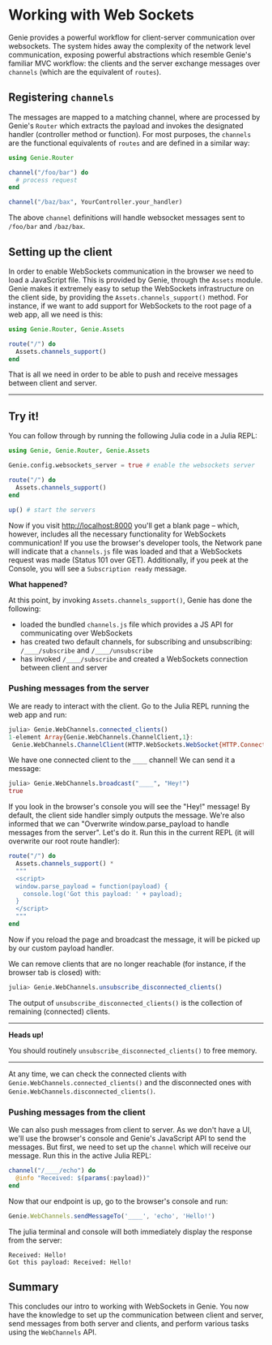 
<a id='Working-with-Web-Sockets'></a>

<a id='Working-with-Web-Sockets-1'></a>

# Working with Web Sockets


Genie provides a powerful workflow for client-server communication over websockets. The system hides away the complexity of the network level communication, exposing powerful abstractions which resemble Genie's familiar MVC workflow: the clients and the server exchange messages over `channels` (which are the equivalent of `routes`).


<a id='Registering-channels'></a>

<a id='Registering-channels-1'></a>

## Registering `channels`


The messages are mapped to a matching channel, where are processed by Genie's `Router` which extracts the payload and invokes the designated handler (controller method or function). For most purposes, the `channels` are the functional equivalents of `routes` and are defined in a similar way:


```julia
using Genie.Router

channel("/foo/bar") do
  # process request
end

channel("/baz/bax", YourController.your_handler)
```


The above `channel` definitions will handle websocket messages sent to `/foo/bar` and `/baz/bax`.


<a id='Setting-up-the-client'></a>

<a id='Setting-up-the-client-1'></a>

## Setting up the client


In order to enable WebSockets communication in the browser we need to load a JavaScript file. This is provided by Genie, through the `Assets` module. Genie makes it extremely easy to setup the WebSockets infrastructure on the client side, by providing the `Assets.channels_support()` method. For instance, if we want to add support for WebSockets to the root page of a web app, all we need is this:


```julia
using Genie.Router, Genie.Assets

route("/") do
  Assets.channels_support()
end
```


That is all we need in order to be able to push and receive messages between client and server.


---


<a id='Try-it!'></a>

<a id='Try-it!-1'></a>

## Try it!


You can follow through by running the following Julia code in a Julia REPL:


```julia
using Genie, Genie.Router, Genie.Assets

Genie.config.websockets_server = true # enable the websockets server

route("/") do
  Assets.channels_support()
end

up() # start the servers
```


Now if you visit [http://localhost:8000](http://localhost:8000) you'll get a blank page – which, however, includes all the necessary functionality for WebSockets communication! If you use the browser's developer tools, the Network pane will indicate that a `channels.js` file was loaded and that a WebSockets request was made (Status 101 over GET). Additionally, if you peek at the Console, you will see a `Subscription ready` message.


**What happened?**


At this point, by invoking `Assets.channels_support()`, Genie has done the following:


  * loaded the bundled `channels.js` file which provides a JS API for communicating over WebSockets
  * has created two default channels, for subscribing and unsubscribing: `/____/subscribe` and `/____/unsubscribe`
  * has invoked `/____/subscribe` and created a WebSockets connection between client and server


<a id='Pushing-messages-from-the-server'></a>

<a id='Pushing-messages-from-the-server-1'></a>

### Pushing messages from the server


We are ready to interact with the client. Go to the Julia REPL running the web app and run:


```julia
julia> Genie.WebChannels.connected_clients()
1-element Array{Genie.WebChannels.ChannelClient,1}:
 Genie.WebChannels.ChannelClient(HTTP.WebSockets.WebSocket{HTTP.ConnectionPool.Transaction{Sockets.TCPSocket}}(T0  🔁    0↑🔒    0↓🔒 100s 127.0.0.1:8001:8001 ≣16, 0x01, true, UInt8[0x7b, 0x22, 0x63, 0x68, 0x61, 0x6e, 0x6e, 0x65, 0x6c, 0x22  …  0x79, 0x6c, 0x6f, 0x61, 0x64, 0x22, 0x3a, 0x7b, 0x7d, 0x7d], UInt8[], false, false), ["____"])
```


We have one connected client to the `____` channel! We can send it a message:


```julia
julia> Genie.WebChannels.broadcast("____", "Hey!")
true
```


If you look in the browser's console you will see the "Hey!" message! By default, the client side handler simply outputs the message. We're also informed that we can "Overwrite window.parse_payload to handle messages from the server". Let's do it. Run this in the current REPL (it will overwrite our root route handler):


```julia
route("/") do
  Assets.channels_support() *
  """
  <script>
  window.parse_payload = function(payload) {
    console.log('Got this payload: ' + payload);
  }
  </script>
  """
end
```


Now if you reload the page and broadcast the message, it will be picked up by our custom payload handler.


We can remove clients that are no longer reachable (for instance, if the browser tab is closed) with:


```julia
julia> Genie.WebChannels.unsubscribe_disconnected_clients()
```


The output of `unsubscribe_disconnected_clients()` is the collection of remaining (connected) clients.


---


**Heads up!**


You should routinely `unsubscribe_disconnected_clients()` to free memory.


---


At any time, we can check the connected clients with `Genie.WebChannels.connected_clients()` and the disconnected ones with `Genie.WebChannels.disconnected_clients()`.


<a id='Pushing-messages-from-the-client'></a>

<a id='Pushing-messages-from-the-client-1'></a>

### Pushing messages from the client


We can also push messages from client to server. As we don't have a UI, we'll use the browser's console and Genie's JavaScript API to send the messages. But first, we need to set up the `channel` which will receive our message. Run this in the active Julia REPL:


```julia
channel("/____/echo") do
  @info "Received: $(params(:payload))"
end
```


Now that our endpoint is up, go to the browser's console and run:


```javascript
Genie.WebChannels.sendMessageTo('____', 'echo', 'Hello!')
```


The julia terminal and console will both immediately display the response from the server:


```text
Received: Hello!
Got this payload: Received: Hello!
```


<a id='Summary'></a>

<a id='Summary-1'></a>

## Summary


This concludes our intro to working with WebSockets in Genie. You now have the knowledge to set up the communication between client and server, send messages from both server and clients, and perform various tasks using the `WebChannels` API.

